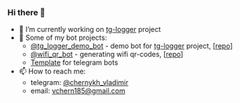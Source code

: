 ### Hi there 👋

- 🔭 I’m currently working on [tg-logger](https://github.com/otter18/tg_logger) project
- 🤖 Some of my bot projects:
   * [@tg_logger_demo_bot](https://t.me/tg_logger_demo_bot) - demo bot for [tg-logger](https://github.com/otter18/tg_logger) project, [[repo](https://github.com/otter18/tg-logger-demo-bot)]
   * [@wifi_qr_bot](https://t.me/wifi_qr_bot) - generating wifi qr-codes, [[repo](https://github.com/otter18/wifi_qr_bot)]
   * [Template](https://github.com/otter18/telegram-bot-template) for telegram bots
- 📫 How to reach me:
    * telegram: [@chernykh_vladimir](https://t.me/chernykh_vladimir)
    * email: vchern185@gmail.com

